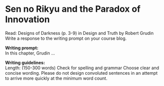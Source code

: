 # Sen no Rikyu and the Paradox of Innovation

Read: Designs of Darkness (p. 3-9) in Design and Truth by Robert Grudin
Write a response to the writing prompt on your course blog.

**Writing prompt:**  
In this chapter, Grudin ...

**Writing guidelines:**  
Length: (150-300 words)
Check for spelling and grammar
Choose clear and concise wording. Please do not design convoluted sentences in an attempt to arrive more quickly at the minimum word count.